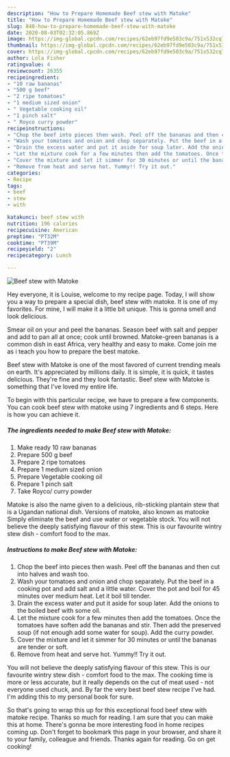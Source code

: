 ```yaml
---
description: "How to Prepare Homemade Beef stew with Matoke"
title: "How to Prepare Homemade Beef stew with Matoke"
slug: 840-how-to-prepare-homemade-beef-stew-with-matoke
date: 2020-08-03T02:32:05.869Z
image: https://img-global.cpcdn.com/recipes/62eb97fd9e503c9a/751x532cq70/beef-stew-with-matoke-recipe-main-photo.jpg
thumbnail: https://img-global.cpcdn.com/recipes/62eb97fd9e503c9a/751x532cq70/beef-stew-with-matoke-recipe-main-photo.jpg
cover: https://img-global.cpcdn.com/recipes/62eb97fd9e503c9a/751x532cq70/beef-stew-with-matoke-recipe-main-photo.jpg
author: Lola Fisher
ratingvalue: 4
reviewcount: 26355
recipeingredient:
- "10 raw bananas"
- "500 g beef"
- "2 ripe tomatoes"
- "1 medium sized onion"
- " Vegetable cooking oil"
- "1 pinch salt"
- " Royco curry powder"
recipeinstructions:
- "Chop the beef into pieces then wash. Peel off the bananas and then cut into halves and wash too."
- "Wash your tomatoes and onion and chop separately. Put the beef in a cooking pot and add salt and a little water. Cover the pot and boil for 45 minutes over medium heat. Let it boil till tender."
- "Drain the excess water and put it aside for soup later. Add the onions to the boiled beef with some oil."
- "Let the mixture cook for a few minutes then add the tomatoes. Once the tomatoes have soften add the bananas and stir. Then add the preserved soup (if not enough add some water for soup). Add the curry powder."
- "Cover the mixture and let it simmer for 30 minutes or until the bananas are tender or soft."
- "Remove from heat and serve hot. Yummy!! Try it out."
categories:
- Recipe
tags:
- beef
- stew
- with

katakunci: beef stew with 
nutrition: 196 calories
recipecuisine: American
preptime: "PT32M"
cooktime: "PT39M"
recipeyield: "2"
recipecategory: Lunch

---
```



![Beef stew with Matoke](https://img-global.cpcdn.com/recipes/62eb97fd9e503c9a/751x532cq70/beef-stew-with-matoke-recipe-main-photo.jpg)

Hey everyone, it is Louise, welcome to my recipe page. Today, I will show you a way to prepare a special dish, beef stew with matoke. It is one of my favorites. For mine, I will make it a little bit unique. This is gonna smell and look delicious.

Smear oil on your and peel the bananas. Season beef with salt and pepper and add to pan all at once; cook until browned. Matoke-green bananas is a common dish in east Africa, very healthy and easy to make. Come join me as i teach you how to prepare the best matoke.

Beef stew with Matoke is one of the most favored of current trending meals on earth. It's appreciated by millions daily. It is simple, it is quick, it tastes delicious. They're fine and they look fantastic. Beef stew with Matoke is something that I've loved my entire life.


To begin with this particular recipe, we have to prepare a few components. You can cook beef stew with matoke using 7 ingredients and 6 steps. Here is how you can achieve it.

<!--inarticleads1-->

##### The ingredients needed to make Beef stew with Matoke:

1. Make ready 10 raw bananas
1. Prepare 500 g beef
1. Prepare 2 ripe tomatoes
1. Prepare 1 medium sized onion
1. Prepare  Vegetable cooking oil
1. Prepare 1 pinch salt
1. Take  Royco/ curry powder


Matoke is also the name given to a delicious, rib-sticking plantain stew that is a Ugandan national dish. Versions of matoke, also known as matooke Simply eliminate the beef and use water or vegetable stock. You will not believe the deeply satisfying flavour of this stew. This is our favourite wintry stew dish - comfort food to the max. 

<!--inarticleads2-->

##### Instructions to make Beef stew with Matoke:

1. Chop the beef into pieces then wash. Peel off the bananas and then cut into halves and wash too.
1. Wash your tomatoes and onion and chop separately. Put the beef in a cooking pot and add salt and a little water. Cover the pot and boil for 45 minutes over medium heat. Let it boil till tender.
1. Drain the excess water and put it aside for soup later. Add the onions to the boiled beef with some oil.
1. Let the mixture cook for a few minutes then add the tomatoes. Once the tomatoes have soften add the bananas and stir. Then add the preserved soup (if not enough add some water for soup). Add the curry powder.
1. Cover the mixture and let it simmer for 30 minutes or until the bananas are tender or soft.
1. Remove from heat and serve hot. Yummy!! Try it out.


You will not believe the deeply satisfying flavour of this stew. This is our favourite wintry stew dish - comfort food to the max. The cooking time is more or less accurate, but it really depends on the cut of meat used - not everyone used chuck, and. By far the very best beef stew recipe I&#39;ve had. I&#39;m adding this to my personal book for sure. 

So that's going to wrap this up for this exceptional food beef stew with matoke recipe. Thanks so much for reading. I am sure that you can make this at home. There's gonna be more interesting food in home recipes coming up. Don't forget to bookmark this page in your browser, and share it to your family, colleague and friends. Thanks again for reading. Go on get cooking!
